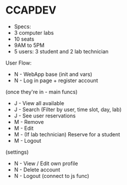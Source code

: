 ﻿# CCAPDEV
- Specs:
- 3 computer labs
- 10 seats
- 9AM to 5PM
- 5 users: 3 student and 2 lab technician

User Flow:
- N - WebApp base (init and vars)
- N - Log in page + register account

(once they're in - main funcs)
- J - View all available
- J - Search (Filter by user, time slot, day, lab)
- J - See user reservations
- M - Remove
- M - Edit
- M - (If lab technician) Reserve for a student
- M - Logout

(settings)
- N - View / Edit own profile
- N - Delete account
- N - Logout (connect to js func)

